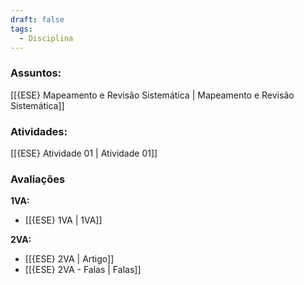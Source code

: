 ```yaml
---
draft: false
tags:
  - Disciplina
---
```


### Assuntos: 
[[{ESE} Mapeamento e Revisão Sistemática | Mapeamento e Revisão Sistemática]]

### Atividades:
[[{ESE} Atividade 01 | Atividade 01]]

### Avaliações

**1VA:**

- [[{ESE} 1VA | 1VA]]

**2VA:**

- [[{ESE} 2VA | Artigo]]
- [[{ESE} 2VA - Falas | Falas]]
